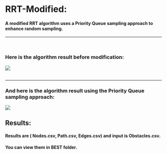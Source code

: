 # RRT-Modified:
#### A modified RRT algorithm uses a Priority Queue sampling approach to enhance random sampling.
<hr>
<br>



### Here is the algorithm result before modification:
![](https://github.com/alizayan684/RRT-Modified/blob/main/Screenshot%202023-09-17%20174405.png)
<br>
<br>
<hr>



### And here is the algorithm result using the Priority Queue sampling approach:
![](https://github.com/alizayan684/RRT-Modified/blob/main/Screenshot%202023-09-17%20180751.png)


## Results:
#### Results are ( Nodes.csv, Path.csv, Edges.csv) and input is Obstacles.csv.
#### You can view them in BEST folder.
